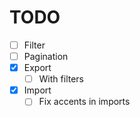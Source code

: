 # TODO
- [ ] Filter
- [ ] Pagination
- [x] Export
  - [ ] With filters
- [x] Import
  - [ ] Fix accents in imports
